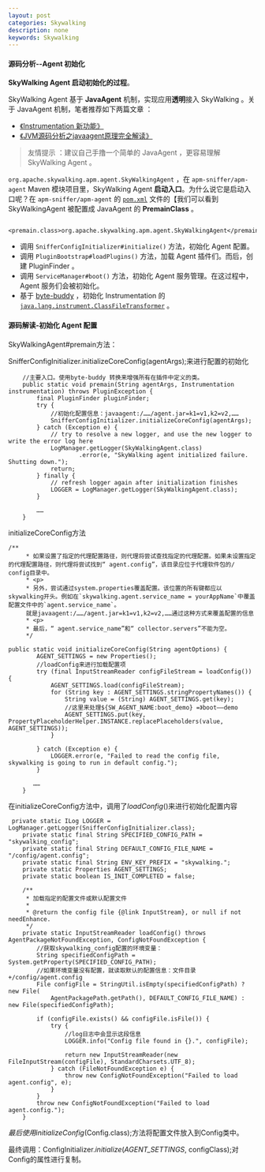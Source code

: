 ```yaml
---
layout: post
categories: Skywalking
description: none
keywords: Skywalking
---
```

#### 源码分析--Agent 初始化

**SkyWalking Agent 启动初始化的过程**。

SkyWalking Agent 基于 **JavaAgent** 机制，实现应用**透明**接入 SkyWalking 。关于 JavaAgent 机制，笔者推荐如下两篇文章 ：

- [《Instrumentation 新功能》](https://www.ibm.com/developerworks/cn/java/j-lo-jse61/index.html)
- [《JVM源码分析之javaagent原理完全解读》](http://www.infoq.com/cn/articles/javaagent-illustrated)

> 友情提示 ：建议自己手撸一个简单的 JavaAgent ，更容易理解 SkyWalking Agent 。

`org.apache.skywalking.apm.agent.SkyWalkingAgent` ，在 `apm-sniffer/apm-agent` Maven 模块项目里，SkyWalking Agent **启动入口**。为什么说它是启动入口呢？在 `apm-sniffer/apm-agent` 的 [`pom.xml`](https://github.com/OpenSkywalking/skywalking/blob/23133f7d97d17b471f69e7214a01885ebcd2e882/apm-sniffer/apm-agent/pom.xml#L53) 文件的【我们可以看到 SkyWalkingAgent 被配置成 JavaAgent 的 **PremainClass** 。

```
 <premain.class>org.apache.skywalking.apm.agent.SkyWalkingAgent</premain.class>
```

- 调用 `SnifferConfigInitializer#initialize()` 方法，初始化 Agent 配置。
- 调用 `PluginBootstrap#loadPlugins()` 方法，加载 Agent 插件们。而后，创建 PluginFinder 。
- 调用 `ServiceManager#boot()` 方法，初始化 Agent 服务管理。在这过程中，Agent 服务们会被初始化。
- 基于 [byte-buddy](https://github.com/raphw/byte-buddy) ，初始化 Instrumentation 的 [`java.lang.instrument.ClassFileTransformer`](https://docs.oracle.com/javase/7/docs/api/java/lang/instrument/ClassFileTransformer.html) 。

#### **源码解读-初始化 Agent 配置**

SkyWalkingAgent#premain方法：

SnifferConfigInitializer.initializeCoreConfig(agentArgs);来进行配置的初始化

```
	//主要入口。使用byte-buddy 转换来增强所有在插件中定义的类。
    public static void premain(String agentArgs, Instrumentation instrumentation) throws PluginException {
        final PluginFinder pluginFinder;
        try {
            //初始化配置信息：javaagent:/……/agent.jar=k1=v1,k2=v2,……
            SnifferConfigInitializer.initializeCoreConfig(agentArgs);
        } catch (Exception e) {
            // try to resolve a new logger, and use the new logger to write the error log here
            LogManager.getLogger(SkyWalkingAgent.class)
                    .error(e, "SkyWalking agent initialized failure. Shutting down.");
            return;
        } finally {
            // refresh logger again after initialization finishes
            LOGGER = LogManager.getLogger(SkyWalkingAgent.class);
        }

        ……
    }
```

initializeCoreConfig方法

```
/**
     * 如果设置了指定的代理配置路径，则代理将尝试查找指定的代理配置。如果未设置指定的代理配置路径，则代理将尝试找到“ agent.config”，该目录应位于代理软件包的/ config目录中。
     * <p>
     * 另外，尝试通过system.properties覆盖配置。该位置的所有键都应以skywalking开头。例如在`skywalking.agent.service_name = yourAppName`中覆盖配置文件中的`agent.service_name`。
     就是javaagent:/……/agent.jar=k1=v1,k2=v2,……通过这种方式来覆盖配置的信息
     * <p>
     * 最后，“ agent.service_name”和“ collector.servers”不能为空。
     */ 

public static void initializeCoreConfig(String agentOptions) {
        AGENT_SETTINGS = new Properties();
     	//loadConfig来进行加载配置项
        try (final InputStreamReader configFileStream = loadConfig()) {
            AGENT_SETTINGS.load(configFileStream);
            for (String key : AGENT_SETTINGS.stringPropertyNames()) {
                String value = (String) AGENT_SETTINGS.get(key);
                //这里来处理${SW_AGENT_NAME:boot_demo} =》boot——demo
                AGENT_SETTINGS.put(key, PropertyPlaceholderHelper.INSTANCE.replacePlaceholders(value, AGENT_SETTINGS));
            }

        } catch (Exception e) {
            LOGGER.error(e, "Failed to read the config file, skywalking is going to run in default config.");
        }

       ……
    }
```

在initializeCoreConfig方法中，调用了*loadConfig*()来进行初始化配置内容

```
 private static ILog LOGGER = LogManager.getLogger(SnifferConfigInitializer.class);
    private static final String SPECIFIED_CONFIG_PATH = "skywalking_config";
    private static final String DEFAULT_CONFIG_FILE_NAME = "/config/agent.config";
    private static final String ENV_KEY_PREFIX = "skywalking.";
    private static Properties AGENT_SETTINGS;
    private static boolean IS_INIT_COMPLETED = false;	

	/**
     * 加载指定的配置文件或默认配置文件
     *
     * @return the config file {@link InputStream}, or null if not needEnhance.
     */
    private static InputStreamReader loadConfig() throws AgentPackageNotFoundException, ConfigNotFoundException {
        //获取skywalking_config配置的环境变量：
        String specifiedConfigPath = System.getProperty(SPECIFIED_CONFIG_PATH);
        //如果环境变量没有配置，就读取默认的配置信息：文件目录+/config/agent.config
        File configFile = StringUtil.isEmpty(specifiedConfigPath) ? new File(
            AgentPackagePath.getPath(), DEFAULT_CONFIG_FILE_NAME) : new File(specifiedConfigPath);

        if (configFile.exists() && configFile.isFile()) {
            try {
                //log日志中会显示这段信息
                LOGGER.info("Config file found in {}.", configFile);

                return new InputStreamReader(new FileInputStream(configFile), StandardCharsets.UTF_8);
            } catch (FileNotFoundException e) {
                throw new ConfigNotFoundException("Failed to load agent.config", e);
            }
        }
        throw new ConfigNotFoundException("Failed to load agent.config.");
    }
```

*最后使用initializeConfig*(Config.class);方法将配置文件放入到Config类中。

最终调用：ConfigInitializer.*initialize*(*AGENT_SETTINGS*, configClass);对Config的属性进行复制。